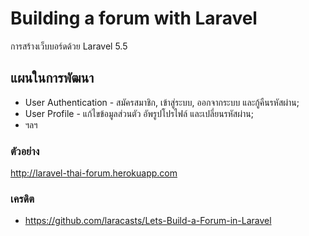 # Building a forum with Laravel
การสร้างเว็บบอร์ดด้วย Laravel 5.5

## แผนในการพัฒนา
* User Authentication - สมัครสมาชิก, เข้าสู่ระบบ, ออกจากระบบ และกู้คืนรหัสผ่าน;
* User Profile - แก้ไขข้อมูลส่วนตัว อัพรูปโปรไฟล์ และเปลี่ยนรหัสผ่าน;
* ฯลฯ

### ตัวอย่าง
http://laravel-thai-forum.herokuapp.com

### เครดิต
* https://github.com/laracasts/Lets-Build-a-Forum-in-Laravel
